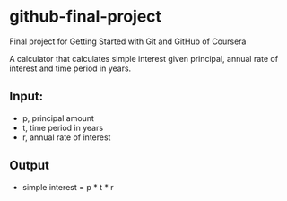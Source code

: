 # github-final-project
Final project for Getting Started with Git and GitHub of Coursera

A calculator that calculates simple interest given principal, annual rate of interest and time period in years.

## Input:
- p, principal amount
- t, time period in years
- r, annual rate of interest

## Output
- simple interest = p * t * r
